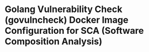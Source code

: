 # Golang Vulnerability Check (govulncheck) Docker Image Configuration for SCA (Software Composition Analysis)

